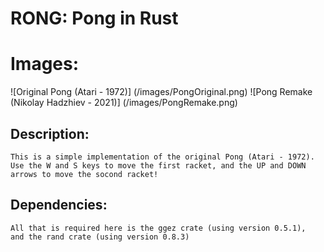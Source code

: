 # RONG: Pong in Rust

# Images:
![Original Pong (Atari - 1972)] (/images/PongOriginal.png)
![Pong Remake (Nikolay Hadzhiev - 2021)] (/images/PongRemake.png)

## Description:

    This is a simple implementation of the original Pong (Atari - 1972).
    Use the W and S keys to move the first racket, and the UP and DOWN arrows to move the socond racket!

## Dependencies:
    All that is required here is the ggez crate (using version 0.5.1),
    and the rand crate (using version 0.8.3)